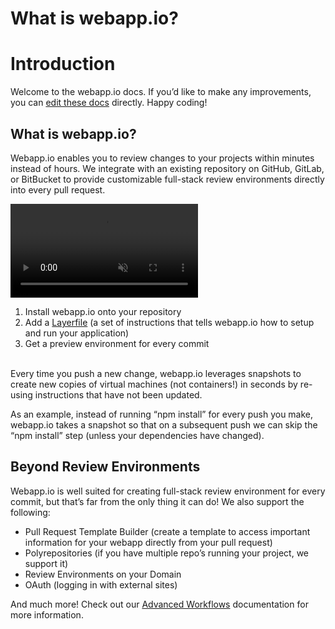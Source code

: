 <h1 class="submenu-hidden">What is webapp.io?</h1>

# Introduction

Welcome to the webapp.io docs. If you’d like to make any improvements, you can <a href="https://github.com/webappio/docs/tree/master/home">edit these docs</a> directly. Happy coding!

<div class="section-spacing"></div>

## What is webapp.io?

Webapp.io enables you to review changes to your projects within minutes instead of hours. We integrate with an existing repository on GitHub, GitLab, or BitBucket to provide customizable full-stack review environments directly into every pull request.

<div class="Video--Parent">
  <video class="Video--Child" autoplay muted>
    <source src="/static/assets/what-is-webapp-arrows.mp4" type="video/mp4">
  </video>
</div>

1. Install webapp.io onto your repository
2. Add a <a href="/docs/layerfile-reference/intro">Layerfile</a> (a set of instructions that tells webapp.io how to setup and run your application)
3. Get a preview environment for every commit

<br />
Every time you push a new change, webapp.io leverages snapshots to create new copies of virtual machines (not containers!) in seconds by re-using instructions that have not been updated. 

As an example, instead of running “npm install” for every push you make, webapp.io takes a snapshot so that on a subsequent push we can skip the “npm install” step (unless your dependencies have changed).

<div class="section-spacing"></div>

## Beyond Review Environments

Webapp.io is well suited for creating full-stack review environment for every commit, but that’s far from the only thing it can do! We also support the following:

- Pull Request Template Builder (create a template to access important information for your webapp directly from your pull request)
- Polyrepositories (if you have multiple repo’s running your project, we support it)
- Review Environments on your Domain
- OAuth (logging in with external sites)

And much more! Check out our <a href="/docs/advanced-workflows">Advanced Workflows</a> documentation for more information.

<div class="section-spacing"></div>